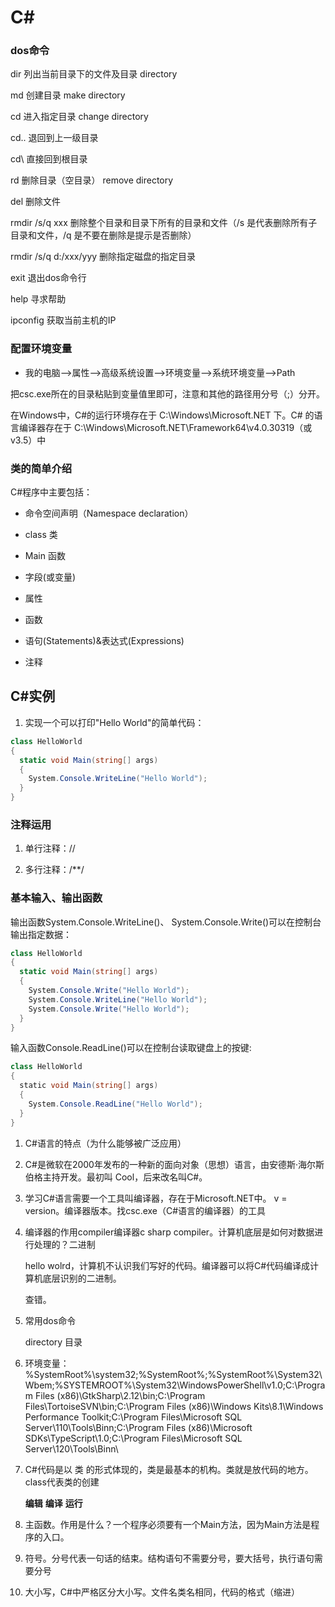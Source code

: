# C#

### dos命令

dir 列出当前目录下的文件及目录 directory

md  创建目录  make directory

cd  进入指定目录 change directory

cd.. 退回到上一级目录

cd\ 直接回到根目录

rd  删除目录（空目录） remove directory

del 删除文件

rmdir /s/q xxx  删除整个目录和目录下所有的目录和文件（/s 是代表删除所有子目录和文件，/q 是不要在删除是提示是否删除）

rmdir /s/q d:/xxx/yyy 删除指定磁盘的指定目录

exit 退出dos命令行

help 寻求帮助

ipconfig 获取当前主机的IP

### 配置环境变量

* 我的电脑——>属性——>高级系统设置——>环境变量——>系统环境变量——>Path

把csc.exe所在的目录粘贴到变量值里即可，注意和其他的路径用分号（;）分开。

在Windows中，C#的运行环境存在于 C:\Windows\Microsoft.NET 下。C# 的语言编译器存在于 C:\Windows\Microsoft.NET\Framework64\v4.0.30319（或v3.5）中

### 类的简单介绍

C#程序中主要包括：

* 命令空间声明（Namespace declaration）

* class 类

* Main 函数

* 字段(或变量)

* 属性

* 函数

* 语句(Statements)&表达式(Expressions)

* 注释

## C#实例

1. 实现一个可以打印"Hello World"的简单代码：

```C#
class HelloWorld
{
  static void Main(string[] args)
  {
    System.Console.WriteLine("Hello World");
  }
}
```

### 注释运用

1. 单行注释：//

1. 多行注释：/**/

### 基本输入、输出函数

输出函数System.Console.WriteLine()、 System.Console.Write()可以在控制台输出指定数据：

```C#
class HelloWorld
{
  static void Main(string[] args)
  {
    System.Console.Write("Hello World");
    System.Console.WriteLine("Hello World");
    System.Console.Write("Hello World");
  }
}
```
输入函数Console.ReadLine()可以在控制台读取键盘上的按键:

```C#
class HelloWorld
{
  static void Main(string[] args)
  {
    System.Console.ReadLine("Hello World");
  }
}
```


1. C#语言的特点（为什么能够被广泛应用）
1. C#是微软在2000年发布的一种新的面向对象（思想）语言，由安德斯·海尔斯伯格主持开发。最初叫    Cool，后来改名叫C#。

1. 学习C#语言需要一个工具叫编译器，存在于Microsoft.NET中。
   v = version。编译器版本。找csc.exe（C#语言的编译器）的工具

1. 编译器的作用compiler编译器c sharp compiler。计算机底层是如何对数据进行处理的？二进制

   hello wolrd，计算机不认识我们写好的代码。编译器可以将C#代码编译成计算机底层识别的二进制。

   查错。

1. 常用dos命令

	directory  目录

1. 环境变量：%SystemRoot%\system32;%SystemRoot%;%SystemRoot%\System32\Wbem;%SYSTEMROOT%\System32\WindowsPowerShell\v1.0\;C:\Program Files (x86)\GtkSharp\2.12\bin;C:\Program Files\TortoiseSVN\bin;C:\Program Files (x86)\Windows Kits\8.1\Windows Performance Toolkit\;C:\Program Files\Microsoft SQL Server\110\Tools\Binn\;C:\Program Files (x86)\Microsoft SDKs\TypeScript\1.0\;C:\Program Files\Microsoft SQL Server\120\Tools\Binn\

1. C#代码是以 类 的形式体现的，类是最基本的机构。类就是放代码的地方。class代表类的创建

      **编辑**   **编译**    **运行**

1. 主函数。作用是什么？一个程序必须要有一个Main方法，因为Main方法是程序的入口。

1. 符号。分号代表一句话的结束。结构语句不需要分号，要大括号，执行语句需要分号

1. 大小写，C#中严格区分大小写。文件名类名相同，代码的格式（缩进）

























































